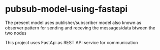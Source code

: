# pubsub-model-using-fastapi

The present model uses publisher/subscriber model also known as observer pattern for sending and receving the messages/data btween the two nodes 

This project uses FastApi as REST API service for communication 
